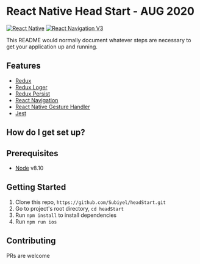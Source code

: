
React Native Head Start - AUG 2020
===========================================

[![React Native](https://img.shields.io/badge/React%20Native-v0.60.5-blue.svg)](https://reactnative.dev/)
[![React Navigation V3](https://img.shields.io/badge/React%20Navigation-v3.11-blue.svg)](https://reactnavigation.org/)


This README would normally document whatever steps are necessary to get your application up and running.


## Features

* [Redux](http://redux.js.org/)
* [Redux Loger](https://redux-saga.js.org/)
* [Redux Persist](https://github.com/rt2zz/redux-persist/)
* [React Navigation](https://reactnavigation.org/) 
* [React Native Gesture Handler](https://github.com/kmagiera/react-native-gesture-handler) 
* [Jest](https://facebook.github.io/jest/)


## How do I get set up?


## Prerequisites

* [Node](https://nodejs.org) v8.10

## Getting Started

1. Clone this repo, `https://github.com/Subiyel/headStart.git`
2. Go to project's root directory, `cd headStart`
3. Run  `npm install` to install dependencies
4. Run `npm run ios`


 





## Contributing

PRs are welcome
